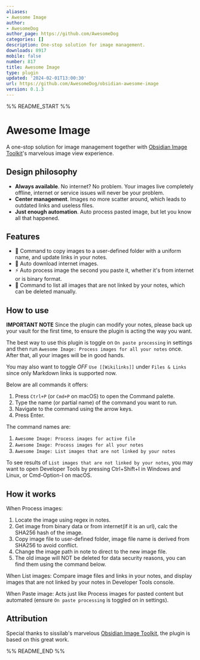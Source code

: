 ```yaml
---
aliases:
- Awesome Image
author:
- AwesomeDog
author_page: https://github.com/AwesomeDog
categories: []
description: One-stop solution for image management.
downloads: 8917
mobile: false
number: 817
title: Awesome Image
type: plugin
updated: '2024-02-01T13:00:30'
url: https://github.com/AwesomeDog/obsidian-awesome-image
version: 0.1.3
---
```


%% README_START %%

# Awesome Image

A one-stop solution for image management together
with [Obsidian Image Toolkit](https://github.com/sissilab/obsidian-image-toolkit)'s marvelous image view experience.

## Design philosophy

- **Always available**. No internet? No problem. Your images live completely offline, internet or service issues will
  never be your problem.
- **Center management**. Images no more scatter around, which leads to outdated links and useless files.
- **Just enough automation**. Auto process pasted image, but let you know all that happened.

## Features

- 💾 Command to copy images to a user-defined folder with a uniform name, and update links in your notes.
- 🔗 Auto download internet images.
- ⚡ Auto process image the second you paste it, whether it's from internet or is binary format.
- 🔎 Command to list all images that are not linked by your notes, which can be deleted manually.

## How to use

**IMPORTANT NOTE** Since the plugin can modify your notes, please back up your vault for the first time, to ensure the
plugin is acting the way you want.

The best way to use this plugin is toggle on `On paste processing` in settings and then
run `Awesome Image: Process images for all your notes` once.
After that, all your images will be in good hands.

You may also want to toggle *OFF* `Use [[Wikilinks]]` under `Files & Links` since only Markdown links is supported now.

Below are all commands it offers:

1. Press `Ctrl+P` (or `Cmd+P` on macOS) to open the Command palette.
2. Type the name (or partial name) of the command you want to run.
3. Navigate to the command using the arrow keys.
4. Press Enter.

The command names are:

1. `Awesome Image: Process images for active file`
2. `Awesome Image: Process images for all your notes`
3. `Awesome Image: List images that are not linked by your notes`

To see results of `List images that are not linked by your notes`, you may want to open Developer Tools by pressing
Ctrl+Shift+I in Windows and Linux, or Cmd-Option-I on macOS.

## How it works

When Process images:

1. Locate the image using regex in notes.
2. Get image from binary data or from internet(if it is an url), calc the SHA256 hash of the image.
3. Copy image file to user-defined folder, image file name is derived from SHA256 to avoid conflict.
4. Change the image path in note to direct to the new image file.
5. The old image will NOT be deleted for data security reasons, you can find them using the command below.

When List images:
Compare image files and links in your notes, and display images that are not linked by your notes in Developer Tools
console.

When Paste image:
Acts just like Process images for pasted content but automated (ensure `On paste processing` is toggled on in settings).

## Attribution

Special thanks to sissilab's marvelous [Obsidian Image Toolkit](https://github.com/sissilab/obsidian-image-toolkit),
the plugin is based on this great work.


%% README_END %%